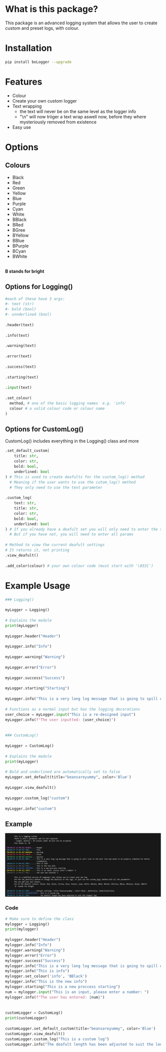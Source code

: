 # What is this package?

This package is an advanced logging system that allows the user to create custom and preset logs, with colour.

# <strong>Installation</strong>

```bash
pip install boLogger --upgrade
```

# Features

- Colour
- Create your own custom logger
- Text wrapping
  - the text will never be on the same level as the logger info
  - "\n" will now triiger a text wrap aswell now, before they where mysteriously removed from existence
- Easy use

# Options

## Colours

- Black
- Red
- Green
- Yellow
- Blue
- Purple
- Cyan
- White
- BBlack
- BRed
- BGree
- BYellow
- BBlue
- BPurple
- BCyan
- BWhite

<br>
<strong>
B stands for bright
</strong>

## Options for Logging()

```py
#each of these have 3 args:
#- text (str)
#- bold (bool)
#- unnderlined (bool)

.header(text)

.info(text)

.warning(text)

.error(text)

.success(text)

.starting(text)

.input(text)

.set_colour(
  method, # one of the basic logging names  e.g. 'info'
  colour # a valid colour code or colour name
)
```

## Options for CustomLog()

CustomLog() includes everything in the Logging() class and more

```py
.set_default_custom(
    title: str, 
    color: str, 
    bold: bool, 
    underlined: bool
) # This is used to create deafults for the custom_log() method
  # Meaning if the user wants to use the cutom_log() method 
  # They only need to use the text parameter 

.custom_log(
    text: str,  
    title: str, 
    color: str, 
    bold: bool, 
    underlined: bool
) # If you already have a deafult set you will only need to enter the text param
  # But if you have not, you will need to enter all params
        
# Method to view the current deafult settings
# It returns it, not printing
.view_deafult() 

.add_color(colour) # your own colour code (must start with '\033[')
```

# Example Usage

```py
### Logging()

myLogger = Logging()

# Explains the module
print(myLogger) 

myLogger.header("Header")

myLogger.info("Info")

myLogger.warning("Warning")

myLogger.error("Error")

myLogger.success("Success")

myLogger.starting("Starting")

myLogger.info("This is a very long log message that is going to spill over to the next line and needs to be properly indented for better readability.")

# Functions as a normal input but has the logging decorations
user_choice = myLogger.input("This is a re-designed input") 
myLogger.info(f"The user inputted: {user_choice}")


### CustomLog()

myLogger = CustomLog()

# Explains the module
print(myLogger) 

# Bold and underlined are automatically set to false
myLogger.set_default(title="beansareyummy", color='Blue') 

myLogger.view_deafult()

myLogger.custom_log("custom")

myLogger.info("custom")
```

## Example
![Example Output](https://raw.githubusercontent.com/Bernso/boLogger/refs/heads/main/images/exampleUse.png)

### Code
```py
# Make sure to define the class
mylogger = Logging()
print(mylogger)
    
mylogger.header("Header")
mylogger.info("Info")
mylogger.warning("Warning")
mylogger.error("Error")
mylogger.success("Success")
mylogger.info("This is a very long log message that is going to spill over to the next line and needs to be properly indented for better readability.")
mylogger.info("This is info")
mylogger.set_colour('info', 'BBlack')
mylogger.info("This is the new info")
mylogger.starting("This is a new proccess starting")
num = mylogger.input("This is an input, please enter a number: ")
mylogger.info(f"The user has entered: {num}")


customLogger = CustomLog()
print(customLogger)

customLogger.set_default_custom(title="beansareyummy", color='Blue')
customLogger.view_deafult()
customLogger.custom_log("This is a custom log")
customLogger.info("The deafult length has been adjusted to suit the longest log")
```
